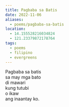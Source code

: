 ```yaml
---
title: Pagbaba sa Batis
date: 2022-11-06
aliases:
  - poems/pagbaba-sa-batis
location:
  - 14.155528216034824
  - 121.23379872178764
tags:
  - poems
  - filipino
  - evergreens
---
```

Pagbaba sa batis  
sa may mga bato  
di mawari  
kung tutubi  
o ikaw  
ang inaantay ko.